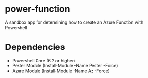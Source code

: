 # power-function
A sandbox app for determining how to create an Azure Function with Powershell

# Dependencies
* Powershell Core (6.2 or higher)
* Pester Module (Install-Module -Name Pester -Force)
* Azure Module (Install-Module -Name Az -Force)